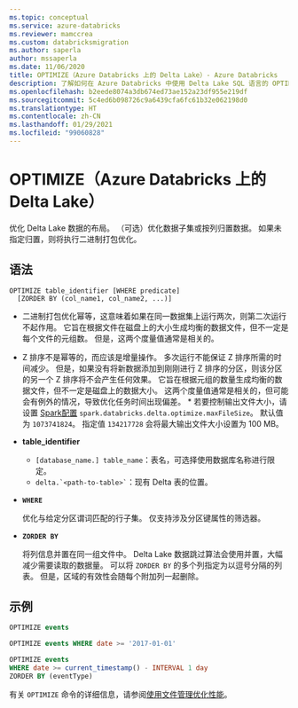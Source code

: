 ```yaml
---
ms.topic: conceptual
ms.service: azure-databricks
ms.reviewer: mamccrea
ms.custom: databricksmigration
ms.author: saperla
author: mssaperla
ms.date: 11/06/2020
title: OPTIMIZE（Azure Databricks 上的 Delta Lake）- Azure Databricks
description: 了解如何在 Azure Databricks 中使用 Delta Lake SQL 语言的 OPTIMIZE 语法优化 Delta Lake 数据的布局。
ms.openlocfilehash: b2eede8074a3db674ed73ae152a23df955e219df
ms.sourcegitcommit: 5c4ed6b098726c9a6439cfa6fc61b32e062198d0
ms.translationtype: HT
ms.contentlocale: zh-CN
ms.lasthandoff: 01/29/2021
ms.locfileid: "99060828"
---
```

# <a name="optimize-delta-lake-on-azure-databricks"></a><a id="optimize-delta-lake-on-azure-databricks"> </a><a id="optimize-delta-table"> </a>OPTIMIZE（Azure Databricks 上的 Delta Lake）

优化 Delta Lake 数据的布局。 （可选）优化数据子集或按列归置数据。 如果未指定归置，则将执行二进制打包优化。

## <a name="syntax"></a>语法

```
OPTIMIZE table_identifier [WHERE predicate]
  [ZORDER BY (col_name1, col_name2, ...)]
```

* 二进制打包优化幂等，这意味着如果在同一数据集上运行两次，则第二次运行不起作用。 它旨在根据文件在磁盘上的大小生成均衡的数据文件，但不一定是每个文件的元组数。 但是，这两个度量值通常是相关的。
* Z 排序不是幂等的，而应该是增量操作。 多次运行不能保证 Z 排序所需的时间减少。 但是，如果没有将新数据添加到刚刚进行 Z 排序的分区，则该分区的另一个 Z 排序将不会产生任何效果。 它旨在根据元组的数量生成均衡的数据文件，但不一定是磁盘上的数据大小。 这两个度量值通常是相关的，但可能会有例外的情况，导致优化任务时间出现偏差。  * 若要控制输出文件大小，请设置 [Spark配置](../../../../clusters/configure.md#spark-config) ``spark.databricks.delta.optimize.maxFileSize``。 默认值为 ``1073741824``。 指定值 ``134217728`` 会将最大输出文件大小设置为 100 MB。

* **table_identifier**
  * ``[database_name.] table_name``：表名，可选择使用数据库名称进行限定。
  * `` delta.`<path-to-table>` ``：现有 Delta 表的位置。
* **``WHERE``**

  优化与给定分区谓词匹配的行子集。 仅支持涉及分区键属性的筛选器。

* **``ZORDER BY``**

  将列信息并置在同一组文件中。 Delta Lake 数据跳过算法会使用并置，大幅减少需要读取的数据量。 可以将 ``ZORDER BY`` 的多个列指定为以逗号分隔的列表。 但是，区域的有效性会随每个附加列一起删除。

## <a name="examples"></a>示例

```sql
OPTIMIZE events

OPTIMIZE events WHERE date >= '2017-01-01'

OPTIMIZE events
WHERE date >= current_timestamp() - INTERVAL 1 day
ZORDER BY (eventType)
```

有关 ``OPTIMIZE`` 命令的详细信息，请参阅[使用文件管理优化性能](../../../../delta/optimizations/file-mgmt.md)。